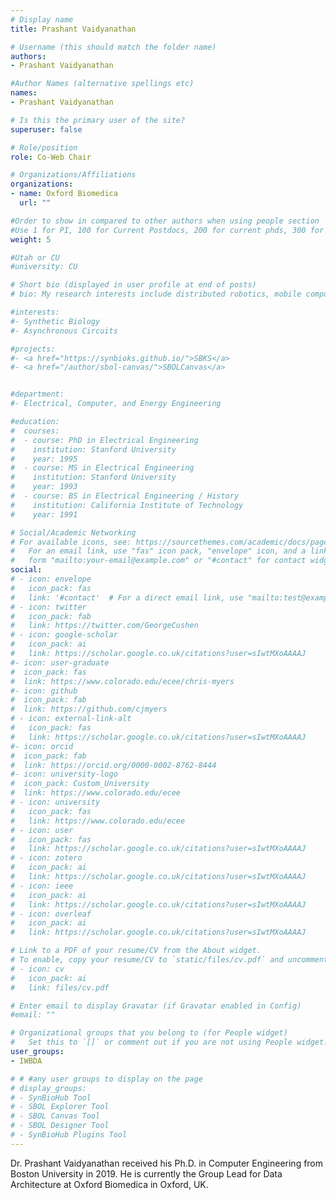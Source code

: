 ```yaml
---
# Display name
title: Prashant Vaidyanathan

# Username (this should match the folder name)
authors:
- Prashant Vaidyanathan

#Author Names (alternative spellings etc)
names:
- Prashant Vaidyanathan

# Is this the primary user of the site?
superuser: false

# Role/position
role: Co-Web Chair

# Organizations/Affiliations
organizations:
- name: Oxford Biomedica
  url: ""

#Order to show in compared to other authors when using people section
#Use 1 for PI, 100 for Current Postdocs, 200 for current phds, 300 for current masters, 400 for current undergrads, 800 for alum postdocs, 810 for alum phds, 820 for alum masters, and 830 for alum undergrads, 900 for tools, 1000 for projects, 900 for tools, 1000 for projects
weight: 5

#Utah or CU
#university: CU

# Short bio (displayed in user profile at end of posts)
# bio: My research interests include distributed robotics, mobile computing and programmable matter.

#interests:
#- Synthetic Biology
#- Asynchronous Circuits

#projects:
#- <a href="https://synbioks.github.io/">SBKS</a>
#- <a href="/author/sbol-canvas/">SBOLCanvas</a>


#department:
#- Electrical, Computer, and Energy Engineering

#education:
#  courses:
#  - course: PhD in Electrical Engineering
#    institution: Stanford University
#    year: 1995
#  - course: MS in Electrical Engineering
#    institution: Stanford University
#    year: 1993
#  - course: BS in Electrical Engineering / History
#    institution: California Institute of Technology
#    year: 1991

# Social/Academic Networking
# For available icons, see: https://sourcethemes.com/academic/docs/page-builder/#icons
#   For an email link, use "fas" icon pack, "envelope" icon, and a link in the
#   form "mailto:your-email@example.com" or "#contact" for contact widget.
social:
# - icon: envelope
#   icon_pack: fas
#   link: '#contact'  # For a direct email link, use "mailto:test@example.org".
# - icon: twitter
#   icon_pack: fab
#   link: https://twitter.com/GeorgeCushen
# - icon: google-scholar
#   icon_pack: ai
#   link: https://scholar.google.co.uk/citations?user=sIwtMXoAAAAJ
#- icon: user-graduate
#  icon_pack: fas
#  link: https://www.colorado.edu/ecee/chris-myers
#- icon: github
#  icon_pack: fab
#  link: https://github.com/cjmyers
# - icon: external-link-alt
#   icon_pack: fas
#   link: https://scholar.google.co.uk/citations?user=sIwtMXoAAAAJ
#- icon: orcid
#  icon_pack: fab
#  link: https://orcid.org/0000-0002-8762-8444
#- icon: university-logo
#  icon_pack: Custom_University
#  link: https://www.colorado.edu/ecee
# - icon: university
#   icon_pack: fas
#   link: https://www.colorado.edu/ecee
# - icon: user
#   icon_pack: fas
#   link: https://scholar.google.co.uk/citations?user=sIwtMXoAAAAJ
# - icon: zotero
#   icon_pack: ai
#   link: https://scholar.google.co.uk/citations?user=sIwtMXoAAAAJ
# - icon: ieee
#   icon_pack: ai
#   link: https://scholar.google.co.uk/citations?user=sIwtMXoAAAAJ
# - icon: overleaf
#   icon_pack: ai
#   link: https://scholar.google.co.uk/citations?user=sIwtMXoAAAAJ

# Link to a PDF of your resume/CV from the About widget.
# To enable, copy your resume/CV to `static/files/cv.pdf` and uncomment the lines below.
# - icon: cv
#   icon_pack: ai
#   link: files/cv.pdf

# Enter email to display Gravatar (if Gravatar enabled in Config)
#email: ""

# Organizational groups that you belong to (for People widget)
#   Set this to `[]` or comment out if you are not using People widget.
user_groups:
- IWBDA

# # #any user groups to display on the page
# display_groups:
# - SynBioHub Tool
# - SBOL Explorer Tool
# - SBOL Canvas Tool
# - SBOL Designer Tool
# - SynBioHub Plugins Tool
---
```


Dr. Prashant Vaidyanathan received his Ph.D. in Computer Engineering from Boston University in 2019. He is currently the Group Lead for Data Architecture at Oxford Biomedica in Oxford, UK.